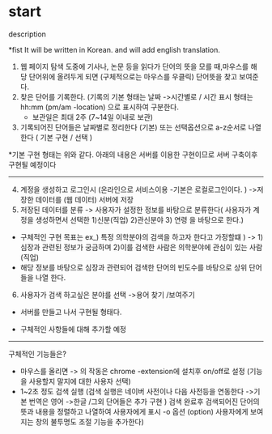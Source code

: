 # start
description

*fist It will be written in Korean. and will add english translation.

1. 웹 페이지 탐색 도중에 기사나, 논문 등을 읽다가 단어의 뜻을 모를 때,마우스를 해당 단어위에 올려두게 되면 (구체적으로는 마우스를 우클릭) 단어뜻을 찾고 보여준다.
2. 찾은 단어를 기록한다. (기록의 기본 형태는 날짜 ->시간별로 / 시간 표시 형태는 hh:mm (pm/am -location) 으로 표시하여 구분한다.  
   - 보관일은 최대 2주 (7~14일 이내로 보관)
3. 기록되어진 단어들은 날짜별로 정리한다 (기본) 또는 선택옵션으로 a-z순서로 나열한다 ( 기본 구현 / 선택 )

*기본 구현 형태는 위와 같다.
 아래의 내용은 서버를 이용한 구현이므로 서버 구축이후 구현될 예정이다
 
-----------------------------------------------------------------------------------------------------------

4. 계정을 생성하고 로그인시 (온라인으로 서비스이용 -기본은 로컬로그인이다. ) ->저장한 데이터를 (웹 데이터) 서버에 저장 
5. 저장된 데이터를 분류 -> 사용자가 설정한 정보를 바탕으로 분류한다( 사용자가 계정을 생성하면서 선택한 1)신분(직업) 2)관신분야 3) 연령 을 바탕으로 한다.)
  - 구체적인 구현 목표는 ex_) 특정 의학분야의 검색을 하고자 한다고 가정할떄 ) -> 1) 심장과 관련된 정보가 궁금하며 2)이를 검색한 사람은 의학분야에 관심이 있는 사람 (직업)
  - 해당 정보를 바탕으로 심장과 관련되어 검색한 단어의 빈도수를 바탕으로 상위 단어들을 나열 한다. 
6. 사용자가 검색 하고싶은 분야를 선택 ->용어 찾기 /보여주기 


* 서버를 만들고 나서 구현될 형태다.
 - 구체적인 사항들에 대해 추가할 예정
-----------------------------------------------------------------------------------------------------------

구체적인 기능들은? 

- 마우스를 올리면 -> 의 작동은 chrome -extension에 설치후 on/off로 설정 (기능을 사용할지 말지에 대한 사용자 선택)
- 1~2초 정도 검색 실행 (검색 실행은 네이버 사전이나 다음 사전등을 연동한다 ->기본 번역은 영어 ->한글 /그외 단어들은 추가 구현 ) 
  검색 완료후 검색되어진 단어의 뜻과 내용을 정렬하고 나열하여 사용자에게 표시 -o 옵션 (option) 사용자에게 보여지는 창의 불투명도 조절 기능을 추가한다) 
  
  
